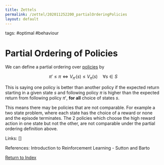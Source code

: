 ```yaml
---
title: Zettels
permalink: /zettel/202011252200_partialOrderingPolicies
layout: default
---
```

tags: #optimal #behaviour

# Partial Ordering of Policies

We can define a partial ordering over [policies](202011242107_rlPolicy) by

$$
\pi' \leq \pi \Longleftrightarrow V_{\pi'} (s) \leq V_{\pi}(s) \quad \forall s \in S
$$

This is saying one policy is better than another policy if the expected return starting in a given 
state $s$ and following policy $\pi$ is higher than the expected return from following policy $\pi'$, 
**for all** choice of states $s$.

This means there may be policies that are not comparable. For example a two state 
problem, where each state has the choice of a reward or none and the episode terminates. The 2 policies 
which choose the high reward action in one state but not the other, are not comparable under the partial 
ordering definition above. 

Links: []

References: Introduction to Reinforcement Learning - Sutton and Barto

[Return to Index](index)